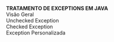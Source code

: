 **TRATAMENTO DE EXCEPTIONS EM JAVA**
<br/>Visão Geral
<br/>Unchecked Exception
<br/>Checked Exception
<br/>Exception Personalizada